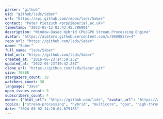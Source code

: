 ```yaml
---
parser: "github"
uid: "github/lsds/Saber"
url: "https://api.github.com/repos/lsds/Saber"
contact: "Peter Pietzuch <prp@imperial.ac.uk>"
timestamp: "2022-05-12 03:43:45.786901"
description: "Window-Based Hybrid CPU/GPU Stream Processing Engine"
avatar: "https://avatars.githubusercontent.com/u/989082?v=4"
repo_url: "https://github.com/lsds/Saber"
name: "Saber"
full_name: "lsds/Saber"
html_url: "https://github.com/lsds/Saber"
created_at: "2016-06-23T14:59:25Z"
updated_at: "2022-04-23T10:42:28Z"
clone_url: "https://github.com/lsds/Saber.git"
size: 70888
stargazers_count: 38
watchers_count: 38
language: "Java"
open_issues_count: 9
subscribers_count: 4
owner: {"html_url": "https://github.com/lsds", "avatar_url": "https://avatars.githubusercontent.com/u/989082?v=4", "login": "lsds", "type": "Organization"}
topics: ["stream-processing", "hybrid", "multicore", "gpu", "high-throughput", "saber", "stream", "streaming-data", "streaming", "sliding-windows", "multicore-cpu"]
date: "2024-03-02 14:20:04.675185"
---
```


